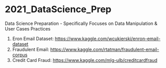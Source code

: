 # 2021_DataScience_Prep
Data Science Preparation - Specifically Focuses on Data Manipulation &amp; User Cases Practices


1. Eron Email Dataset: https://www.kaggle.com/wcukierski/enron-email-dataset
2. Fraudulent Email: https://www.kaggle.com/rtatman/fraudulent-email-corpus
3. Credit Card Fraud: https://www.kaggle.com/mlg-ulb/creditcardfraud

